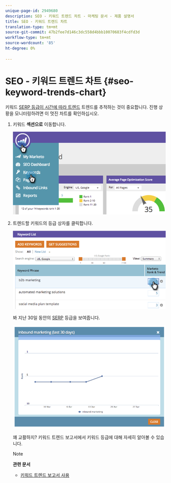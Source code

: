 ```yaml
---
unique-page-id: 2949680
description: SEO - 키워드 트렌드 차트 - 마케팅 문서 - 제품 설명서
title: SEO - 키워드 트렌드 차트
translation-type: tm+mt
source-git-commit: 47b2fee7d146c3dc558d4bbb10070683f4cdfd3d
workflow-type: tm+mt
source-wordcount: '85'
ht-degree: 0%

---
```



# SEO - 키워드 트렌드 차트 {#seo-keyword-trends-chart}

키워드 [SERP 등급이 시간에 따라 트렌드](../../../../product-docs/additional-apps/seo/understanding-seo/understanding-search-engine-optimization.md) 트렌드를 추적하는 것이 중요합니다. 진행 상황을 모니터링하려면 이 멋진 차트를 확인하십시오.

1. 키워드 **섹션으로** 이동합니다.

   ![](assets/image2014-9-18-12-3a5-3a7.png)

1. 트렌드할 키워드의 등급 상자를 클릭합니다.

   ![](assets/image2014-9-18-12-3a5-3a11.png)

   봐 지난 30일 동안의 [SERP](../../../../product-docs/additional-apps/seo/understanding-seo/understanding-search-engine-optimization.md) 등급을 보여줍니다.

   ![](assets/image2014-9-18-12-3a5-3a14.png)

   꽤 교활하지? 키워드 트렌드 보고서에서 키워드 등급에 대해 자세히 알아볼 수 있습니다.

   >[!NOTE]
   >
   >**관련 문서**
   >
   >    
   >    
   >    * [키워드 트렌드 보고서 사용](../../../../product-docs/additional-apps/seo/reports/seo-use-the-keyword-trends-report.md)



